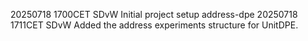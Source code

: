 20250718 1700CET SDvW  Initial project setup address-dpe
20250718 1711CET SDvW Added the address experiments structure for UnitDPE.
